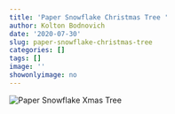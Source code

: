 ```yaml
---
title: 'Paper Snowflake Christmas Tree '
author: Kolton Bodnovich
date: '2020-07-30'
slug: paper-snowflake-christmas-tree
categories: []
tags: []
image: ''
showonlyimage: no
---
```


![Paper Snowflake Xmas Tree](/portfolio/2020-07-30-paper-snowflake-christmas-tree_files/snowflakes.gif)